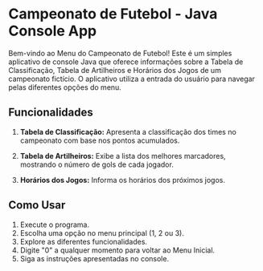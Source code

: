 # Campeonato de Futebol - Java Console App

Bem-vindo ao Menu do Campeonato de Futebol! Este é um simples aplicativo de console Java que oferece informações sobre a Tabela de Classificação, Tabela de Artilheiros e Horários dos Jogos de um campeonato fictício. O aplicativo utiliza a entrada do usuário para navegar pelas diferentes opções do menu.

## Funcionalidades

1. **Tabela de Classificação:** Apresenta a classificação dos times no campeonato com base nos pontos acumulados.

2. **Tabela de Artilheiros:** Exibe a lista dos melhores marcadores, mostrando o número de gols de cada jogador.

3. **Horários dos Jogos:** Informa os horários dos próximos jogos.

## Como Usar

1. Execute o programa.
2. Escolha uma opção no menu principal (1, 2 ou 3).
3. Explore as diferentes funcionalidades.
4. Digite "0" a qualquer momento para voltar ao Menu Inicial.
5. Siga as instruções apresentadas no console.
